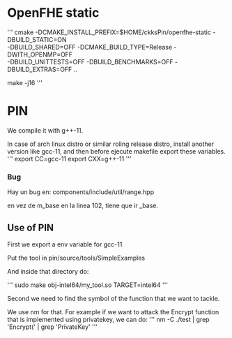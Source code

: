 
# OpenFHE static

'''
cmake -DCMAKE_INSTALL_PREFIX=$HOME/ckksPin/openfhe-static -DBUILD_STATIC=ON \
      -DBUILD_SHARED=OFF -DCMAKE_BUILD_TYPE=Release -DWITH_OPENMP=OFF \
      -DBUILD_UNITTESTS=OFF -DBUILD_BENCHMARKS=OFF -DBUILD_EXTRAS=OFF ..

make -j16
'''
# PIN

We compile it with g++-11.

In case of arch linux distro or similar roling release distro, install another version
like gcc-11, and then before ejecute makefile export these variables.
'''
export CC=gcc-11
export CXX=g++-11
'''

### Bug

Hay un bug en: components/include/util/range.hpp

en vez de m_base en la linea 102, tiene que ir _base.

## Use of PIN

First we export a env variable for gcc-11

Put the tool in pin/source/tools/SimpleExamples

And inside that directory do:

'''
sudo make obj-intel64/my_tool.so TARGET=intel64
'''



Second we need to find the symbol of the function that we want to tackle.

We use nm for that.
For example if we want to attack the Encrypt function that is implemented using privatekey, we
can do:
'''
nm -C ./test | grep 'Encrypt(' | grep 'PrivateKey'
'''

